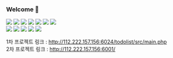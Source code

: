 ### Welcome 👋

<img src="https://img.shields.io/badge/HTML5-E34F26?style=flat&logo=HTML5&logoColor=fff"/>  <img src="https://img.shields.io/badge/CSS3-1572B6?style=flat&logo=CSS3&logoColor=fff"/>
<img src="https://img.shields.io/badge/MariaDB-003545?style=flat&logo=MariaDB&logoColor=fff"/>
<img src="https://img.shields.io/badge/PHP-777BB4?style=flat&logo=PHP&logoColor=fff"/>
<img src="https://img.shields.io/badge/JavaScript-F7DF1E?style=flat&logo=JavaScript&logoColor=fff"/>
<img src="https://img.shields.io/badge/Vue.js-4FC08D?style=flat&logo=Vue.js&logoColor=fff"/>
<img src="https://img.shields.io/badge/Bootstrap-7952B3?style=flat&logo=bootstrap&logoColor=fff"/>
<br>
<img src="https://img.shields.io/badge/Notion-000?style=flat&logo=notion&logoColor=fff"/>
<img src="https://img.shields.io/badge/Jira Software-0052CC?style=flat&logo=jirasoftware&logoColor=fff"/>
<img src="https://img.shields.io/badge/Figma-F24E1E?style=flat&logo=figma&logoColor=fff"/>
<img src="https://img.shields.io/badge/Slack-4A154B?style=flat&logo=slack&logoColor=fff"/>
<img src="https://img.shields.io/badge/Apache-D22128?style=flat&logo=apache&logoColor=fff"/>

1차 프로젝트 링크 : http://112.222.157.156:6024/todolist/src/main.php
<br>
2차 프로젝트 링크 : http://112.222.157.156:6001/

<!--
**kktofu720/kktofu720** is a ✨ _special_ ✨ repository because its `README.md` (this file) appears on your GitHub profile.

Here are some ideas to get you started:

- 🔭 I’m currently working on ...
- 🌱 I’m currently learning ...
- 👯 I’m looking to collaborate on ...
- 🤔 I’m looking for help with ...
- 💬 Ask me about ...
- 📫 How to reach me: ...
- 😄 Pronouns: ...
- ⚡ Fun fact: ...
-->
